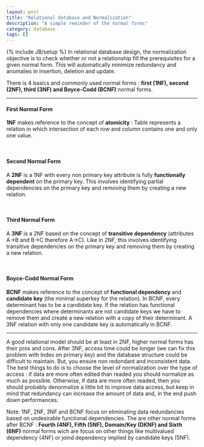 ```yaml
---
layout: post
title: "Relational database and Normalization"
description: "A simple reminder of the normal forms"
category: database 
tags: []
---
```

{% include JB/setup %}
In relational database design, the normalization objective is to check whether or not a relationship fill the prerequisites for a given normal form. This will automatically minimize redundancy and anomalies in insertion, deletion and update.

There is 4 basics and commonly used normal forms : **first (1NF), second (2NF), third (3NF) and Boyce-Codd (BCNF)** normal forms.

***

#### First Normal Form

**1NF** makes reference to the concept of **atomicity** : Table represents a relation in which intersection of each row and column contains one and only one value.

 <br/>

#### Second Normal Form

A **2NF** is a 1NF with every non primary key attribute is fully **functionally dependent** on the primary key. This involves identifying partial dependencies on the primary key and removing them by creating a new relation.

 <br/>

#### Third Normal Form

A **3NF** is a 2NF based on the concept of **transitive dependency** (attributes A->B and B->C therefore A->C). Like in 2NF, this involves identifying transitive dependencies on the primary key and removing them by creating a new relation.

 <br/>

#### Boyce-Codd Normal Form

**BCNF**  makes reference to the concept of **functional dependency** and **candidate key** (the minimal superkey for the relation). In BCNF, every determinant has to be a candidate key. If the relation has functional dependencies where determinants are not candidate keys we have to remove them and create a new relation with a copy of their determinant. A 3NF relation with only one candidate key is automatically in BCNF.

***

A good relational model should be at least in 2NF, higher normal forms has their pros and cons. After 3NF, access time could be longer (we can fix this problem with Index on primary key) and the database structure could be difficult to maintain. But, you ensure non redondant and inconsistent data. The best things to do is to choose the level of normalization over the type of access : if data are more often edited than readed you should normalize as much as possible. Otherwise, if data are more often readed, then you should probably denormalize a little bit to improve data access, but keep in mind that redundancy can increase the amount of data and, in the end push down performances.

 

Note: 1NF, 2NF, 3NF and BCNF focus on eliminating data redundancies based on undesirable functional dependencies. The are other normal forms after BCNF : **Fourth (4NF), Fifth (5NF), Domain/Key (DKNF) and Sixth (6NF)** normal forms wich are focus on other things like multivalued dependency (4NF) or joind dependency implied by candidate keys (5NF).